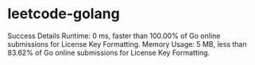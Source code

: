 # leetcode-golang
Success
Details 
Runtime: 0 ms, faster than 100.00% of Go online submissions for License Key Formatting.
Memory Usage: 5 MB, less than 83.62% of Go online submissions for License Key Formatting.
